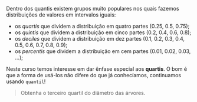 Dentro dos quantis existem grupos muito populares nos quais fazemos distribuições de valores em intervalos iguais:

* os _quartis_ que dividem a distribuição em quatro partes (0.25, 0.5, 0.75);
* os _quintis_ que dividem a distribuição em cinco partes (0.2, 0.4, 0.6, 0.8);
* os _deciles_ que dividem a distribuição em dez partes (0.1, 0.2, 0.3, 0.4, 0.5, 0.6, 0.7, 0.8, 0.9);
* os _percentis_ que dividem a distribuição em cem partes (0.01, 0.02, 0.03, ...);

Neste curso temos interesse em dar ênfase especial aos **quartis**. O bom é que a forma de usá-los não difere do que já conhecíamos, continuamos usando `quantil`!

> Obtenha o terceiro quartil do diâmetro das árvores.
